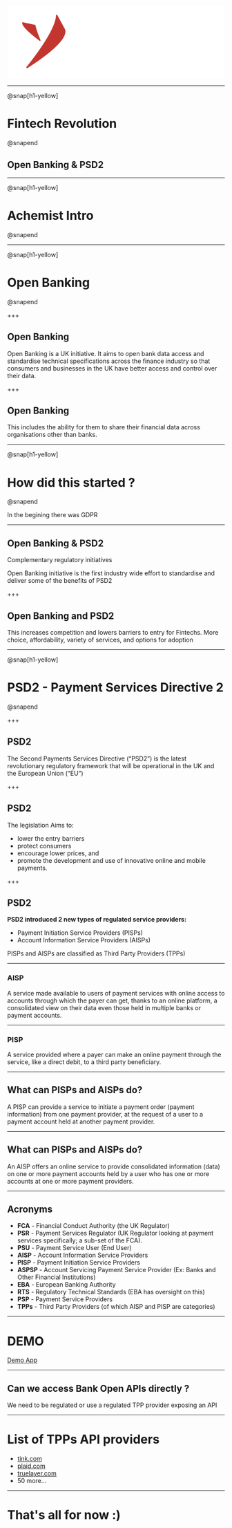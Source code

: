 
![Yarilabs](assets/yarilabs_logo_vH_signature_neg_transp.png)

---

@snap[h1-yellow]
# Fintech Revolution 
@snapend

## Open Banking & PSD2  

---

@snap[h1-yellow]
# Achemist Intro
@snapend

---

@snap[h1-yellow]
# Open Banking
@snapend

+++

## Open Banking

Open Banking is a UK initiative. 
It aims to open bank data access and standardise technical specifications 
across the finance industry so that consumers and businesses in the UK have 
better access and control over their data. 

+++

## Open Banking
This includes the ability for them to share their financial data across 
organisations other than banks.

---

@snap[h1-yellow]
# How did this started ? 
@snapend

In the begining there was GDPR

---

## Open Banking & PSD2

Complementary regulatory initiatives

Open Banking initiative is the first industry wide effort to 
standardise and deliver some of the benefits of PSD2

+++

## Open Banking and PSD2

This increases competition and lowers barriers to entry for Fintechs. 
More choice, affordability, variety of services, and options for adoption

---

@snap[h1-yellow]
# PSD2 - Payment Services Directive 2
@snapend

+++

## PSD2 

The Second Payments Services Directive (“PSD2”) is the latest revolutionary 
regulatory framework that will be operational in the UK and the European Union (“EU”) 

+++

## PSD2 

The legislation Aims to:

* lower the entry barriers
* protect consumers
* encourage lower prices, and
* promote the development and use of innovative online and mobile payments.

+++

## PSD2 

**PSD2  introduced 2 new types of regulated service providers:**

* Payment Initiation Service Providers (PISPs)
* Account Information Service Providers (AISPs)

PISPs and AISPs are classified as Third Party Providers (TPPs)

---

### AISP

A service made available to users of payment services with online access 
to accounts through which the payer can get, thanks to an online platform, 
a consolidated view on their data even those held in multiple banks or payment accounts.

---

### PISP
A service provided where a payer can make an online payment through the service, 
like a direct debit, to a third party beneficiary.

---

## What can PISPs and AISPs do?

A PISP can provide a service to initiate a payment order (payment information) 
from one payment provider, at the request of a user to a payment account held at 
another payment provider.

---

## What can PISPs and AISPs do?

An AISP offers an online service to provide consolidated information (data) 
on one or more payment accounts held by a user who has one or more accounts at 
one or more payment providers.

---

## Acronyms

* **FCA** 	- Financial Conduct Authority (the UK Regulator)
* **PSR** 	- Payment Services Regulator (UK Regulator looking at payment 	services specifically; a sub-set of the FCA).
* **PSU** 	- Payment Service User (End User)
* **AISP** 	- Account Information Service Providers
* **PISP**	- Payment Initiation Service Providers
* **ASPSP** - Account Servicing Payment Service Provider (Ex: Banks and Other Financial Institutions)
* **EBA** 	- European Banking Authority
* **RTS** 	- Regulatory Technical Standards (EBA has oversight on this)
* **PSP** 	- Payment Service Providers
* **TPPs** 	- Third Party Providers (of which AISP and PISP are categories)

---

# DEMO

[Demo App](https://demo.truelayer.com/)

---


## Can we access Bank Open APIs directly ? 

We need to be regulated or use a  regulated TPP provider exposing an API

---

# List of TPPs API providers 

* [tink.com](http://www.tink.com/)
* [plaid.com](http://plaid.com/)
* [truelayer.com](https://truelayer.com/)
* 50 more...

---

# That's all for now :)

